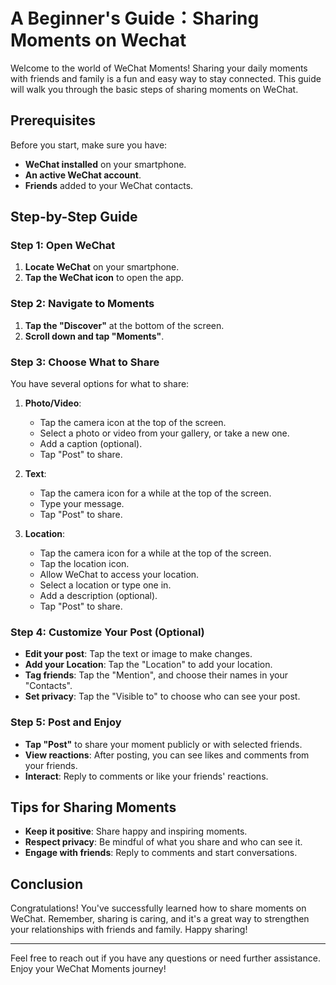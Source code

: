 # A Beginner's Guide：Sharing Moments on Wechat

Welcome to the world of WeChat Moments! Sharing your daily moments with friends and family is a fun and easy way to stay connected. This guide will walk you through the basic steps of sharing moments on WeChat.

## Prerequisites

Before you start, make sure you have:

- **WeChat installed** on your smartphone.
- **An active WeChat account**.
- **Friends** added to your WeChat contacts.

## Step-by-Step Guide

### Step 1: Open WeChat

1. **Locate WeChat** on your smartphone.
2. **Tap the WeChat icon** to open the app.

### Step 2: Navigate to Moments

1. **Tap the "Discover"** at the bottom of the screen.
2. **Scroll down and tap "Moments"**.

### Step 3: Choose What to Share

You have several options for what to share:

1. **Photo/Video**:
   - Tap the camera icon at the top of the screen.
   - Select a photo or video from your gallery, or take a new one.
   - Add a caption (optional).
   - Tap "Post" to share.

2. **Text**:
   - Tap the camera icon for a while at the top of the screen.
   - Type your message.
   - Tap "Post" to share.

3. **Location**:
   - Tap the camera icon for a while at the top of the screen.
   - Tap the location icon.
   - Allow WeChat to access your location.
   - Select a location or type one in.
   - Add a description (optional).
   - Tap "Post" to share.

### Step 4: Customize Your Post (Optional)

- **Edit your post**: Tap the text or image to make changes.
- **Add your Location**: Tap the "Location" to add your location. 
- **Tag friends**: Tap the "Mention", and choose their names in your "Contacts".
- **Set privacy**: Tap the "Visible to" to choose who can see your post.

### Step 5: Post and Enjoy

- **Tap "Post"** to share your moment publicly or with selected friends.
- **View reactions**: After posting, you can see likes and comments from your friends.
- **Interact**: Reply to comments or like your friends' reactions.

## Tips for Sharing Moments

- **Keep it positive**: Share happy and inspiring moments.
- **Respect privacy**: Be mindful of what you share and who can see it.
- **Engage with friends**: Reply to comments and start conversations.

## Conclusion

Congratulations! You've successfully learned how to share moments on WeChat. Remember, sharing is caring, and it's a great way to strengthen your relationships with friends and family. Happy sharing!

---

Feel free to reach out if you have any questions or need further assistance. Enjoy your WeChat Moments journey!
